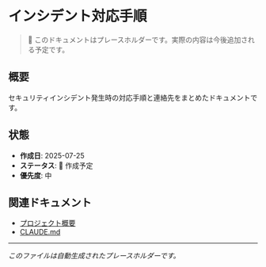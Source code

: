 # インシデント対応手順

> 📝 このドキュメントはプレースホルダーです。実際の内容は今後追加される予定です。

## 概要

セキュリティインシデント発生時の対応手順と連絡先をまとめたドキュメントです。

## 状態

- **作成日**: 2025-07-25
- **ステータス**: 🚧 作成予定
- **優先度**: 中

## 関連ドキュメント

- [プロジェクト概要](../../README.md)
- [CLAUDE.md](../../CLAUDE.md)

---
*このファイルは自動生成されたプレースホルダーです。*
